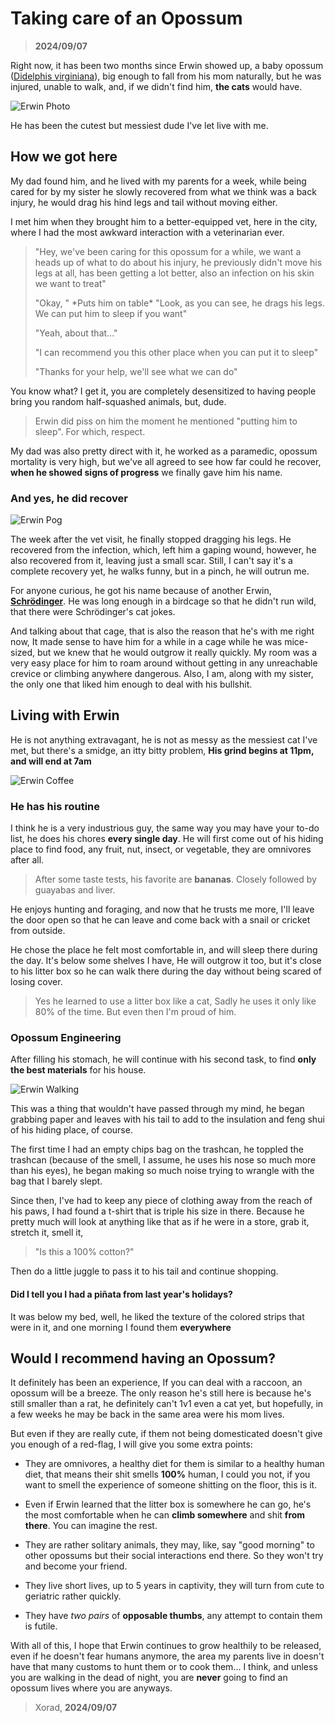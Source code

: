 # Taking care of an Opossum

> **2024/09/07**

Right now, it has been two months since Erwin showed up, a baby opossum ([Didelphis virginiana](https://en.wikipedia.org/wiki/Virginia_opossum "A North American opossum")), big enough to fall from his mom naturally, but he was injured, unable to walk, and, if we didn't find him, **the cats** would have.

![Erwin Photo](/media/Erwin/Erwin.webp)

He has been the cutest but messiest dude I've let live with me.

## How we got here

My dad found him, and he lived with my parents for a week, while being cared for by my sister he slowly recovered from what we think was a back injury, he would drag his hind legs and tail without moving either.

I met him when they brought him to a better-equipped vet, here in the city, where I had the most awkward interaction with a veterinarian ever.

> "Hey, we've been caring for this opossum for a while, we want a heads up of what to do about his injury, he previously didn't move his legs at all, has been getting a lot better, also an infection on his skin we want to treat"
>
> "Okay, " \*Puts him on table\* "Look, as you can see, he drags his legs. We can put him to sleep if you want"
>
> "Yeah, about that..."
>
> "I can recommend you this other place when you can put it to sleep"
>
> "Thanks for your help, we'll see what we can do"

You know what? I get it, you are completely desensitized to having people bring you random half-squashed animals, but, dude.

> Erwin did piss on him the moment he mentioned "putting him to sleep". For which, respect.

My dad was also pretty direct with it, he worked as a paramedic, opossum mortality is very high, but we've all agreed to see how far could he recover, **when he showed signs of progress** we finally gave him his name.

### And yes, he did recover

![Erwin Pog](/media/Erwin/Erwin-Pog.webp)

The week after the vet visit, he finally stopped dragging his legs. He recovered from the infection, which, left him a gaping wound, however, he also recovered from it, leaving just a small scar. Still, I can't say it's a complete recovery yet, he walks funny, but in a pinch, he will outrun me.

For anyone curious, he got his name because of another Erwin, [**Schrödinger**](https://en.wikipedia.org/wiki/Erwin_Schr%C3%B6dinger). He was long enough in a birdcage so that he didn't run wild, that there were Schrödinger's cat jokes.

And talking about that cage, that is also the reason that he's with me right now, It made sense to have him for a while in a cage while he was mice-sized, but we knew that he would outgrow it really quickly. My room was a very easy place for him to roam around without getting in any unreachable crevice or climbing anywhere dangerous. Also, I am, along with my sister, the only one that liked him enough to deal with his bullshit.

## Living with Erwin

He is not anything extravagant, he is not as messy as the messiest cat I've met, but there's a smidge, an itty bitty problem, **His grind begins at 11pm, and will end at 7am**

![Erwin Coffee](/media/Erwin/Erwin-Coffee.webp)

### He has his routine

I think he is a very industrious guy, the same way you may have your to-do list, he does his chores **every single day**. He will first come out of his hiding place to find food, any fruit, nut, insect, or vegetable, they are omnivores after all.

> After some taste tests, his favorite are **bananas**. Closely followed by guayabas and liver.

He enjoys hunting and foraging, and now that he trusts me more, I'll leave the door open so that he can leave and come back with a snail or cricket from outside.

He chose the place he felt most comfortable in, and will sleep there during the day. It's below some shelves I have, He will outgrow it too, but it's close to his litter box so he can walk there during the day without being scared of losing cover.

> Yes he learned to use a litter box like a cat, Sadly he uses it only like 80% of the time. But even then I'm proud of him.

### Opossum Engineering

After filling his stomach, he will continue with his second task, to find **only the best materials** for his house.

![Erwin Walking](/media/Erwin/Erwin-Walk.webp)

This was a thing that wouldn't have passed through my mind, he began grabbing paper and leaves with his tail to add to the insulation and feng shui of his hiding place, of course.

The first time I had an empty chips bag on the trashcan, he toppled the trashcan (because of the smell, I assume, he uses his nose so much more than his eyes), he began making so much noise trying to wrangle with the bag that I barely slept.

Since then, I've had to keep any piece of clothing away from the reach of his paws, I had found a t-shirt that is triple his size in there. Because he pretty much will look at anything like that as if he were in a store, grab it, stretch it, smell it,

> "Is this a 100% cotton?"

Then do a little juggle to pass it to his tail and continue shopping.

#### Did I tell you I had a piñata from last year's holidays?

It was below my bed, well, he liked the texture of the colored strips that were in it, and one morning I found them **everywhere**

## Would I recommend having an Opossum?

It definitely has been an experience, If you can deal with a raccoon, an opossum will be a breeze. The only reason he's still here is because he's still smaller than a rat, he definitely can't 1v1 even a cat yet, but hopefully, in a few weeks he may be back in the same area were his mom lives.

But even if they are really cute, if them not being domesticated doesn't give you enough of a red-flag, I will give you some extra points:

- They are omnivores, a healthy diet for them is similar to a healthy human diet, that means their shit smells **100%** human, I could you not, if you want to smell the experience of someone shitting on the floor, this is it.

- Even if Erwin learned that the litter box is somewhere he can go, he's the most comfortable when he can **climb somewhere** and shit **from there**. You can imagine the rest.

- They are rather solitary animals, they may, like, say "good morning" to other opossums but their social interactions end there. So they won't try and become your friend.

- They live short lives, up to 5 years in captivity, they will turn from cute to geriatric rather quickly.

- They have *two pairs* of **opposable thumbs**, any attempt to contain them is futile.

With all of this, I hope that Erwin continues to grow healthily to be released, even if he doesn't fear humans anymore, the area my parents live in doesn't have that many customs to hunt them or to cook them... I think, and unless you are walking in the dead of night, you are **never** going to find an opossum lives where you are anyways.

> Xorad, **2024/09/07**
